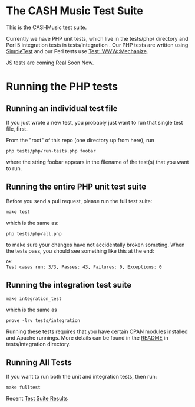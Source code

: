 # The CASH Music Test Suite

This is the CASHMusic test suite.

Currently we have PHP unit tests, which live in the tests/php/ directory and
Perl 5 integration tests in tests/integration .
Our PHP tests are written using [SimpleTest](http://www.simpletest.org/) and
our Perl tests use [Test::WWW::Mechanize](http://p3rl.org/Test::WWW::Mechanize/).

JS tests are coming Real Soon Now.

# Running the PHP tests

## Running an individual test file

If you just wrote a new test, you probably just want to run that single test
file, first.

From the "root" of this repo (one directory up from here), run

    php tests/php/run-tests.php foobar

where the string foobar appears in the filename of the test(s) that you want to
run.

## Running the entire PHP unit test suite

Before you send a pull request, please run the full test suite:

    make test

which is the same as:

    php tests/php/all.php

to make sure your changes have not accidentally broken someting.
When the tests pass, you should see something like this at the end:

    OK
    Test cases run: 3/3, Passes: 43, Failures: 0, Exceptions: 0

## Running the integration test suite

    make integration_test

which is the same as

    prove -lrv tests/integration

Running these tests requires that you have certain CPAN modules installed
and Apache runnings. More details can be found in the [README](https://github.com/cashmusic/DIY/blob/master/tests/integration/README.md) in tests/integration
directory.

## Running All Tests

If you want to run both the unit and integration tests, then run:

    make fulltest

Recent [Test Suite Results](http://dev.cashmusic.org:3000/project/DIY)
